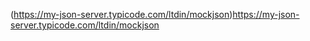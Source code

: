 (https://my-json-server.typicode.com/ltdin/mockjson)https://my-json-server.typicode.com/ltdin/mockjson
